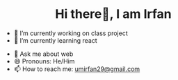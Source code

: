 ### <h1 style="text-align: center;">Hi there👋, I am Irfan</h1>



- 🔭 I’m currently working on class project
- 🌱 I’m currently learning react
<!--
- 👯 I’m looking to collaborate on ...
- 🤔 I’m looking for help with ...
-->
- 💬 Ask me about web
- 😄 Pronouns: He/Him
- 📫 How to reach me: umirfan29@gmail.com
<!--

- ⚡ Fun fact: ...
-->

